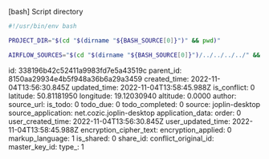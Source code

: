 [bash] Script directory

```bash
#!/usr/bin/env bash

PROJECT_DIR="$(cd "$(dirname "${BASH_SOURCE[0]}")" && pwd)"

AIRFLOW_SOURCES="$(cd "$(dirname "${BASH_SOURCE[0]}")/../../../../" && pwd)"
```


id: 338196b42c52411a9983fd7e5a43519c
parent_id: 8150aa29934e4b5f948a36b6a29a3459
created_time: 2022-11-04T13:56:30.845Z
updated_time: 2022-11-04T13:58:45.988Z
is_conflict: 0
latitude: 50.81181950
longitude: 19.12030940
altitude: 0.0000
author: 
source_url: 
is_todo: 0
todo_due: 0
todo_completed: 0
source: joplin-desktop
source_application: net.cozic.joplin-desktop
application_data: 
order: 0
user_created_time: 2022-11-04T13:56:30.845Z
user_updated_time: 2022-11-04T13:58:45.988Z
encryption_cipher_text: 
encryption_applied: 0
markup_language: 1
is_shared: 0
share_id: 
conflict_original_id: 
master_key_id: 
type_: 1